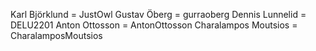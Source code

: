 Karl Björklund = JustOwl
Gustav Öberg = gurraoberg
Dennis Lunnelid = DELU2201
Anton Ottosson = AntonOttosson
Charalampos Moutsios = CharalamposMoutsios